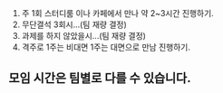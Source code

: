 1. 주 1회 스터디룸 이나 카페에서 만나 약 2~3시간 진행하기.
2. 무단결석 3회시...(팀 재량 결정)
3. 과제를 하지 않았을시...(팀 재량 결정)
4. 격주로 1주는 비대면 1주는 대면으로 만남 진행하기.

## 모임 시간은 팀별로 다를 수 있습니다.
